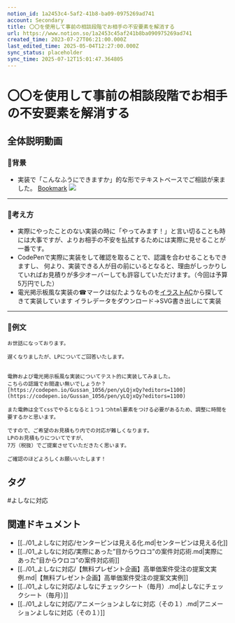 ```yaml
---
notion_id: 1a2453c4-5af2-41b8-ba09-0975269ad741
account: Secondary
title: 〇〇を使用して事前の相談段階でお相手の不安要素を解消する
url: https://www.notion.so/1a2453c45af241b8ba090975269ad741
created_time: 2023-07-27T06:21:00.000Z
last_edited_time: 2025-05-04T12:27:00.000Z
sync_status: placeholder
sync_time: 2025-07-12T15:01:47.364805
---
```

# 〇〇を使用して事前の相談段階でお相手の不安要素を解消する

全体説明動画
---
### 🔹背景
- 実装で「こんなふうにできますか」的な形でテキストベースでご相談が来ました。
[Bookmark](https://b-moon.net/css-neon-signs-illuminated-bulbs/)
![](https://prod-files-secure.s3.us-west-2.amazonaws.com/d58fe38c-a9d4-4466-aed9-85604b7b2c6d/cb40dced-e8d2-4be0-80ae-ea4de33d6c12/Untitled.png?X-Amz-Algorithm=AWS4-HMAC-SHA256&X-Amz-Content-Sha256=UNSIGNED-PAYLOAD&X-Amz-Credential=ASIAZI2LB466XCSKFOVT%2F20250719%2Fus-west-2%2Fs3%2Faws4_request&X-Amz-Date=20250719T061743Z&X-Amz-Expires=3600&X-Amz-Security-Token=IQoJb3JpZ2luX2VjEIX%2F%2F%2F%2F%2F%2F%2F%2F%2F%2FwEaCXVzLXdlc3QtMiJGMEQCIAV67ACturkKp5cMnqLjcw9oZiRbW0ML4FZVRuKlnZ3DAiAPRLHXQZV%2FVaSTJkIgCdMxJdssIgl0KCfK3R5NoAO2eCqIBAie%2F%2F%2F%2F%2F%2F%2F%2F%2F%2F8BEAAaDDYzNzQyMzE4MzgwNSIMoF70Epm6zOZ%2BSkC3KtwDpmew8nD%2BznY3WbU9uzZrqaXTL07n4FdVJdgCwPhBspZhA8LKwihubHaWsqxruULFAhXhNtY%2BSvj8u9THh7%2BCsKQhgYwGotbHKJSjkSsMNTxK%2BtHiU9TUGCQvuRrq2RvSxAsOZjRSXZ%2B4k5BJcgIOvwAKHRZDnnpwGeCBfyMOk3GIPq%2B9HGDMGoMwwP8%2FjhB3W4vNjOkepvVhRSyUMP6V95RUFJvGzuZow9ydWhn7I%2F37YI5fFLjBp6pNk3cEVXF89v9FNFid7nekSFsUoEeUTjOAzDHe%2Bm5MhGaclEJRm2dcLvg08Fwl6kgZGy5jJraOB2Hpuggbaia4viIewNvld1Gtk8LtZVeBUmo4kAv6y8iAzXL1fekLaoniwSCPCpdHBKiAv8GUjbMTGcaLp9nN4ixj3%2Bv7dsPdyiRXOPp74XEldX%2FegAjVmwTWtxNXuIKoWiTRb%2BZwqlYwUTlpsZhfNZ2wCfZBLaEF3uktZ%2B5eDtL2dejGl%2Fp%2BosNRJ8tmSrE50zmB8j5gc5bSofF0VVdnsSkdSncF0ikYQVg%2FI2d6PHcqvDDZa7u6IaeYyBPImGHR0ymzU59kkbVNYvcDIXGAz3lfgLwuVLCYewsbnFk%2BVidM3IO1xYyflT7uiJUw7sXswwY6pgEK8GeQUEwkHI0Z7gaWfMAGDshC99%2BdLanI29y0srIeUTSLJvzHD5Mbra2%2BX941WBI3HPZ3myWmI4uhhVfRdmCphLC5ouZ7HHc%2B3GQc0Pmsb11yE7QiNvdp2wVArZRTpxlsxYsTWupQ2FuQBpMcJ7adnMj1X1Wi9LkrZVzFZhe91dxZO1DfhPvTaVOh%2BH7aWhZPiKzPUR2WOv1kvmnNIaZVlHdua1J5&X-Amz-Signature=5cb806ec23d21d53c087e1a48e329be23b737451ff2af293a550e162dfdb5b1d&X-Amz-SignedHeaders=host&x-amz-checksum-mode=ENABLED&x-id=GetObject)
---
### 🔹考え方
- 実際にやったことのない実装の時に「やってみます！」と言い切ることも時には大事ですが、よりお相手の不安を払拭するためには実際に見せることが一番です。
- CodePenで実際に実装をして確認を取ることで、認識を合わせることもできますし、
何より、実装できる人が目の前にいるとなると、理由がしっかりしていればお見積りが多少オーバーしても許容していただけます。（今回は予算5万円でした）
- 電光掲示板風な実装の☎︎マークは似たようなものを[イラストAC](https://www.ac-illust.com/main/detail.php?id=23759313&word=%E9%9B%BB%E8%A9%B1%E3%82%A2%E3%82%A4%E3%82%B3%E3%83%B3%E3%81%AE%E3%82%A4%E3%83%A9%E3%82%B9%E3%83%88%E7%B4%A0%E6%9D%90)から探してきて実装しています
イラレデータをダウンロード→SVG書き出しにて実装
---
### 🔹例文
```plain text
お世話になっております。

遅くなりましたが、LPについてご回答いたします。


電飾および電光掲示板風な実装についてテスト的に実装してみました。
こちらの認識でお間違い無いでしょうか？
[https://codepen.io/Gussan_1056/pen/yLQjxQy?editors=1100](https://codepen.io/Gussan_1056/pen/yLQjxQy?editors=1100)

また電飾は全てcssでやるとなると１つ１つhtml要素をつける必要があるため、調整に時間を要するかと思います。

ですので、ご希望のお見積もり内での対応が難しくなります。
LPのお見積もりについてですが、
7万（税抜）でご提案させていただきたく思います。

ご確認のほどよろしくお願いいたします！
```

## タグ

#よしなに対応 

## 関連ドキュメント

- [[../01_よしなに対応/センターピンは見える化.md|センターピンは見える化]]
- [[../01_よしなに対応/実際にあった”目からウロコ”の案件対応術.md|実際にあった”目からウロコ”の案件対応術]]
- [[../01_よしなに対応/【無料プレゼント企画】高単価案件受注の提案文実例.md|【無料プレゼント企画】高単価案件受注の提案文実例]]
- [[../01_よしなに対応/よしなにチェックシート（毎月）.md|よしなにチェックシート（毎月）]]
- [[../01_よしなに対応/アニメーションよしなに対応（その１）.md|アニメーションよしなに対応（その１）]]
